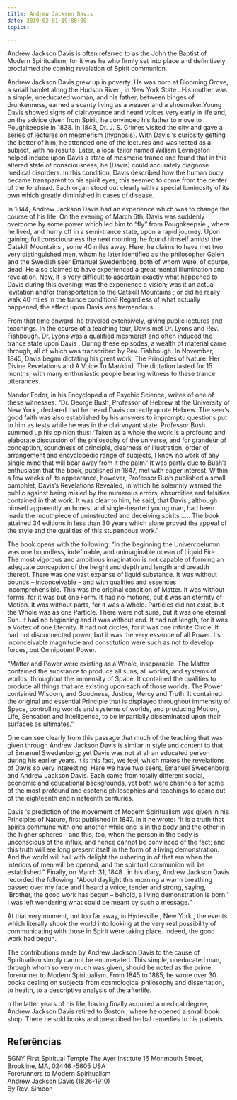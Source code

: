 ```yaml
---
title: Andrew Jackson Davis
date: 2019-02-01 19:00:00
topics: 

---
```



Andrew Jackson Davis is often referred to as the John the Baptist of Modern Spiritualism; for it was he who firmly set into place and definitively proclaimed the coming revelation of Spirit communion.

Andrew Jackson Davis grew up in poverty. He was born at Blooming Grove, a small hamlet along the Hudson River , in New York State . His mother was a simple, uneducated woman, and his father, between binges of drunkenness, earned a scanty living as a weaver and a shoemaker.Young Davis showed signs of clairvoyance and heard voices very early in life and, on the advice given from Spirit, he convinced his father to move to Poughkeepsie in 1838. In 1843, Dr. J. S. Grimes visited the city and gave a series of lectures on mesmerism (hypnosis). With Davis ‘s curiosity getting the better of him, he attended one of the lectures and was tested as a subject, with no results. Later, a local tailor named William Levingston helped induce upon Davis a state of mesmeric trance and found that in this altered state of consciousness, he (Davis) could accurately diagnose medical disorders. In this condition, Davis described how the human body became transparent to his spirit eyes; this seemed to come from the center of the forehead. Each organ stood out clearly with a special luminosity of its own which greatly diminished in cases of disease.

In 1844, Andrew Jackson Davis had an experience which was to change the course of his life. On the evening of March 6th, Davis was suddenly overcome by some power which led him to “fly” from Poughkeepsie , where he lived, and hurry off in a semi-trance state, upon a rapid journey. Upon gaining full consciousness the next morning, he found himself amidst the Catskill Mountains , some 40 miles away. Here, he claims to have met two very distinguished men, whom he later identified as the philosopher Galen and the Swedish seer Emanuel Swedenborg, both of whom were, of course, dead. He also claimed to have experienced a great mental illumination and revelation. Now, it is very difficult to ascertain exactly what happened to Davis during this evening: was the experience a vision; was it an actual levitation and/or transportation to the Catskill Mountains ; or did he really walk 40 miles in the trance condition? Regardless of what actually happened, the effect upon Davis was tremendous.

From that time onward, he traveled extensively, giving public lectures and teachings. In the course of a teaching tour, Davis met Dr. Lyons and Rev. Fishbough. Dr. Lyons was a qualified mesmerist and often induced the trance state upon Davis . During these episodes, a wealth of material came through, all of which was transcribed by Rev. Fishbough. In November, 1845, Davis began dictating his great work, The Principles of Nature: Her Divine Revelations and A Voice To Mankind. The dictation lasted for 15 months, with many enthusiastic people bearing witness to these trance utterances.

Nandor Fodor, in his Encyclopedia of Psychic Science, writes of one of these witnesses:
“Dr. George Bush, Professor of Hebrew at the University of New York , declared that he heard Davis correctly quote Hebrew. The seer’s good faith was also established by his answers to impromptu questions put to him as tests while he was in the clairvoyant state. Professor Bush summed up his opinion thus: ‘Taken as a whole the work is a profound and elaborate discussion of the philosophy of the universe, and for grandeur of conception, soundness of principle, clearness of illustration, order of arrangement and encyclopedic range of subjects, I know no work of any single mind that will bear away from it the palm.’ It was partly due to Bush’s enthusiasm that the book, published in 1847, met with eager interest. Within a few weeks of its appearance, however, Professor Bush published a small pamphlet, Davis’s Revelations Revealed, in which he solemnly warned the public against being misled by the numerous errors, absurdities and falsities contained in that work. It was clear to him, he said, that Davis , although himself apparently an honest and single-hearted young man, had been made the mouthpiece of uninstructed and deceiving spirits ….. The book attained 34 editions in less than 30 years which alone proved the appeal of the style and the qualities of this stupendous work.”

The book opens with the following:
“In the beginning the Univercoelumm was one boundless, indefinable, and unimaginable ocean of Liquid Fire . The most vigorous and ambitious imagination is not capable of forming an adequate conception of the height and depth and length and breadth thereof. There was one vast expanse of liquid substance. It was without bounds – inconceivable – and with qualities and essences incomprehensible. This was the original condition of Matter. It was without forms, for it was but one Form. It had no motions, but it was an eternity of Motion. It was without parts, for it was a Whole. Particles did not exist, but the Whole was as one Particle. There were not suns, but it was one eternal Sun. It had no beginning and it was without end. It had not length, for it was a Vortex of one Eternity. It had not circles, for it was one infinite Circle. It had not disconnected power, but it was the very essence of all Power. Its inconceivable magnitude and constitution were such as not to develop forces, but Omnipotent Power.

“Matter and Power were existing as a Whole, inseparable. The Matter contained the substance to produce all suns, all worlds, and systems of worlds, throughout the immensity of Space. It contained the qualities to produce all things that are existing upon each of those worlds. The Power contained Wisdom, and Goodness, Justice, Mercy and Truth. It contained the original and essential Principle that is displayed throughout immensity of Space, controlling worlds and systems of worlds, and producing Motion, Life, Sensation and Intelligence, to be impartially disseminated upon their surfaces as ultimates.”

One can see clearly from this passage that much of the teaching that was given through Andrew Jackson Davis is similar in style and content to that of Emanuel Swedenborg; yet Davis was not at all an educated person during his earlier years. It is this fact, we feel, which makes the revelations of Davis so very interesting. Here we have two seers, Emanuel Swedenborg and Andrew Jackson Davis. Each came from totally different social, economic and educational backgrounds, yet both were channels for some of the most profound and esoteric philosophies and teachings to come out of the eighteenth and nineteenth centuries.

Davis ‘s prediction of the movement of Modern Spiritualism was given in his Principles of Nature, first published in 1847. In it he wrote:
“It is a truth that spirits commune with one another while one is in the body and the other in the higher spheres – and this, too, when the person in the body is unconscious of the influx, and hence cannot be convinced of the fact; and this truth will ere long present itself in the form of a living demonstration. And the world will hail with delight the ushering in of that era when the interiors of men will be opened, and the spiritual communion will be established.”
Finally, on March 31, 1848 , in his diary, Andrew Jackson Davis recorded the following:
“About daylight this morning a warm breathing passed over my face and I heard a voice, tender and strong, saying, ‘Brother, the good work has begun – behold, a living demonstration is born.’ I was left wondering what could be meant by such a message.”

At that very moment, not too far away, in Hydesville , New York , the events which literally shook the world into looking at the very real possibility of communicating with those in Spirit were taking place. Indeed, the good work had begun.

The contributions made by Andrew Jackson Davis to the cause of Spiritualism simply cannot be enumerated. This simple, uneducated man, through whom so very much was given, should be noted as the prime forerunner to Modern Spiritualism. From 1845 to 1885, he wrote over 30 books dealing on subjects from cosmological philosophy and dissertation, to health, to a descriptive analysis of the afterlife.

n the latter years of his life, having finally acquired a medical degree, Andrew Jackson Davis retired to Boston , where he opened a small book shop. There he sold books and prescribed herbal remedies to his patients.



## Referências
SGNY
First Spiritual Temple The Ayer Institute 16 Monmouth Street, Brookline, MA, 02446 -5605 USA  
Forerunners to Modern Spiritualism  
Andrew Jackson Davis (1826-1910)  
By Rev. Simeon  





